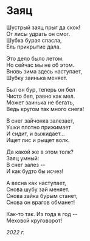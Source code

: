 # Заяц

Шустрый заяц прыг да скок!  
От лисы удрать он смог.  
Шубка бурая спасла,  
Ель прикрытие дала.

Это дело было летом.  
Но сейчас мы не об этом.  
Вновь зима здесь наступает,  
Шубку заинька меняет.

Был он бур, теперь он бел  
Чисто бел, равно как мел.  
Может заинька не бегать,  
Ведь кругом так много снега!

В снег зайчонка залезает,  
Ушки плотно прижимает  
И сидит, и выжидает...  
Ищет лис и рыщет волк.

Да какой же в этом толк?  
Заяц умный:  
В снег залез --  
И как будто бы исчез!

А весна как наступает,  
Снова шубу зай меняет.  
Снова зайка бурым станет,  
Снова он врагов обманет!

Как-то так. Из года в год --  
Меховой круговорот!

*2022 г.* 